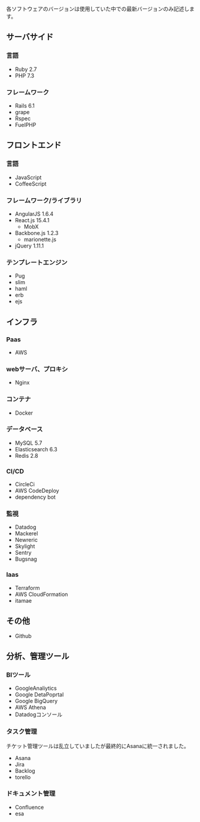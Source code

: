 各ソフトウェアのバージョンは使用していた中での最新バージョンのみ記述します。

## サーバサイド
### 言語
* Ruby 2.7
* PHP 7.3

### フレームワーク 
* Rails 6.1
* grape
* Rspec
* FuelPHP

## フロントエンド
### 言語
* JavaScript
* CoffeeScript

### フレームワーク/ライブラリ
* AngularJS 1.6.4
* React.js 15.4.1
  * MobX
* Backbone.js 1.2.3
  * marionette.js
* jQuery 1.11.1

### テンプレートエンジン
* Pug
* slim 
* haml
* erb
* ejs

## インフラ
### Paas
* AWS

### webサーバ、プロキシ

* Nginx

### コンテナ
* Docker

### データベース
* MySQL 5.7
* Elasticsearch 6.3
* Redis 2.8

### CI/CD
* CircleCi
* AWS CodeDeploy
* dependency bot

### 監視
* Datadog
* Mackerel
* Newreric
* Skylight
* Sentry
* Bugsnag

### Iaas
* Terraform
* AWS CloudFormation
* itamae

## その他
* Github

## 分析、管理ツール

### BIツール
* GoogleAnaliytics
* Google DetaPoprtal
* Google BigQuery
* AWS Athena
* Datadogコンソール

### タスク管理
チケット管理ツールは乱立していましたが最終的にAsanaに統一されました。

* Asana
* Jira
* Backlog
* torello

### ドキュメント管理
* Confluence
* esa 